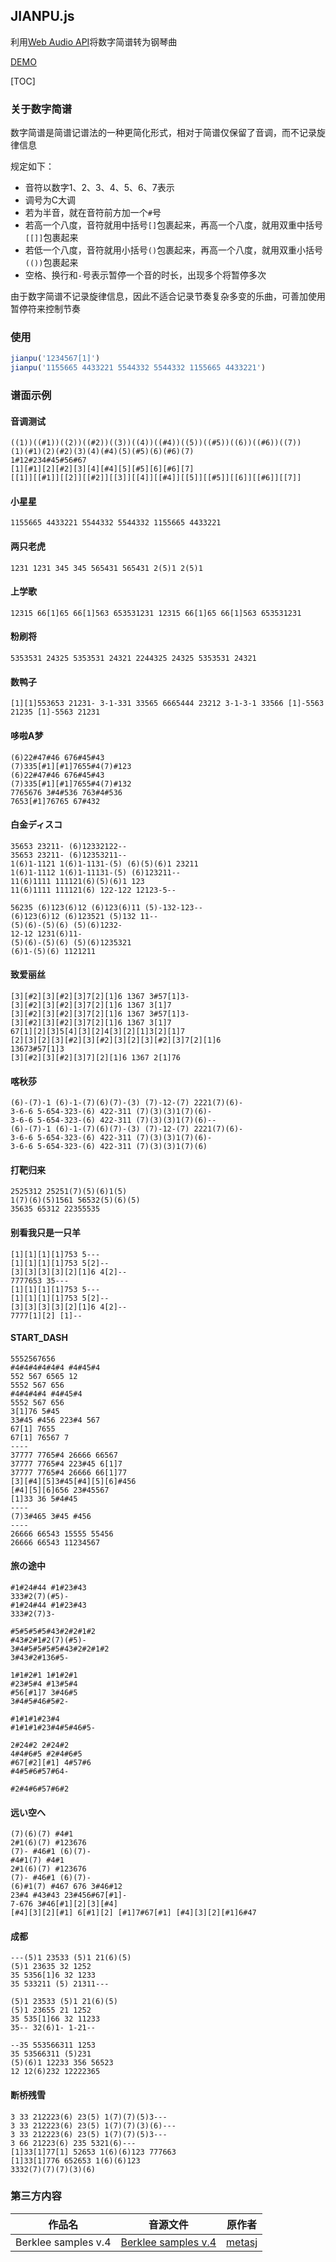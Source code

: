 ## JIANPU.js

利用[Web Audio API](https://developer.mozilla.org/zh-CN/docs/Web/API/Web_Audio_API)将数字简谱转为钢琴曲

[DEMO](http://journey-ad.github.io/jianpu/)

[TOC]

### 关于数字简谱

数字简谱是简谱记谱法的一种更简化形式，相对于简谱仅保留了音调，而不记录旋律信息

规定如下：

- 音符以数字1、2、3、4、5、6、7表示
- 调号为C大调
- 若为半音，就在音符前方加一个`#`号
- 若高一个八度，音符就用中括号`[]`包裹起来，再高一个八度，就用双重中括号`[[]]`包裹起来
- 若低一个八度，音符就用小括号`()`包裹起来，再高一个八度，就用双重小括号`(())`包裹起来
- 空格、换行和`-`号表示暂停一个音的时长，出现多个将暂停多次

由于数字简谱不记录旋律信息，因此不适合记录节奏复杂多变的乐曲，可善加使用暂停符来控制节奏

### 使用

```javascript
jianpu('1234567[1]')
jianpu('1155665 4433221 5544332 5544332 1155665 4433221')
```

### 谱面示例

#### 音调测试

```
((1))((#1))((2))((#2))((3))((4))((#4))((5))((#5))((6))((#6))((7))
(1)(#1)(2)(#2)(3)(4)(#4)(5)(#5)(6)(#6)(7)
1#12#234#45#56#67
[1][#1][2][#2][3][4][#4][5][#5][6][#6][7]
[[1]][[#1]][[2]][[#2]][[3]][[4]][[#4]][[5]][[#5]][[6]][[#6]][[7]]
```

#### 小星星

```
1155665 4433221 5544332 5544332 1155665 4433221
```

#### 两只老虎

```
1231 1231 345 345 565431 565431 2(5)1 2(5)1
```

#### 上学歌

```
12315 66[1]65 66[1]563 653531231 12315 66[1]65 66[1]563 653531231
```

#### 粉刷将

```
5353531 24325 5353531 24321 2244325 24325 5353531 24321
```

#### 数鸭子

```
[1][1]553653 21231- 3-1-331 33565 6665444 23212 3-1-3-1 33566 [1]-5563 21235 [1]-5563 21231
```

#### 哆啦A梦

```
(6)22#47#46 676#45#43
(7)335[#1][#1]7655#4(7)#123
(6)22#47#46 676#45#43
(7)335[#1][#1]7655#4(7)#132
7765676 3#4#536 763#4#536
7653[#1]76765 67#432
```

#### 白金ディスコ

```
35653 23211- (6)12332122--
35653 23211- (6)12353211--
1(6)1-1121 1(6)1-1131-(5) (6)(5)(6)1 23211
1(6)1-1112 1(6)1-11131-(5) (6)123211--
11(6)1111 111121(6)(5)(6)1 123
11(6)1111 111121(6) 122-122 12123-5--

56235 (6)123(6)12 (6)123(6)11 (5)-132-123--
(6)123(6)12 (6)123521 (5)132 11--
(5)(6)-(5)(6) (5)(6)1232-
12-12 1231(6)11-
(5)(6)-(5)(6) (5)(6)1235321
(6)1-(5)(6) 1121211
```

#### 致爱丽丝

```
[3][#2][3][#2][3]7[2][1]6 1367 3#57[1]3-
[3][#2][3][#2][3]7[2][1]6 1367 3[1]7
[3][#2][3][#2][3]7[2][1]6 1367 3#57[1]3-
[3][#2][3][#2][3]7[2][1]6 1367 3[1]7
67[1][2][3]5[4][3][2]4[3][2][1]3[2][1]7
[2][3][2][3][#2][3][#2][3][2][3][#2][3]7[2][1]6
13673#57[1]3
[3][#2][3][#2][3]7][2][1]6 1367 2[1]76
```

#### 喀秋莎

```
(6)-(7)-1 (6)-1-(7)(6)(7)-(3) (7)-12-(7) 2221(7)(6)-
3-6-6 5-654-323-(6) 422-311 (7)(3)(3)1(7)(6)-
3-6-6 5-654-323-(6) 422-311 (7)(3)(3)1(7)(6)--
(6)-(7)-1 (6)-1-(7)(6)(7)-(3) (7)-12-(7) 2221(7)(6)-
3-6-6 5-654-323-(6) 422-311 (7)(3)(3)1(7)(6)-
3-6-6 5-654-323-(6) 422-311 (7)(3)(3)1(7)(6)
```

#### 打靶归来

```
2525312 25251(7)(5)(6)1(5)
1(7)(6)(5)1561 56532(5)(6)(5)
35635 65312 22355535
```

#### 别看我只是一只羊

```
[1][1][1][1]753 5---
[1][1][1][1]753 5[2]--
[3][3][3][3][2][1]6 4[2]--
7777653 35---
[1][1][1][1]753 5---
[1][1][1][1]753 5[2]--
[3][3][3][3][2][1]6 4[2]--
7777[1][2] [1]--
```

#### START_DASH

```
5552567656
#4#4#4#4#4#4 #4#45#4
552 567 6565 12
5552 567 656
#4#4#4#4 #4#45#4
5552 567 656
3[1]76 5#45
33#45 #456 223#4 567
67[1] 7655
67[1] 76567 7
----
37777 7765#4 26666 66567
37777 7765#4 223#45 6[1]7
37777 7765#4 26666 66[1]77
[3][#4][5]3#45[#4][5][6]#456
[#4][5][6]656 23#45567
[1]33 36 5#4#45
----
(7)3#465 3#45 #456
----
26666 66543 15555 55456
26666 66543 11234567
```

#### 旅の途中

```
#1#24#44 #1#23#43
333#2(7)(#5)-
#1#24#44 #1#23#43
333#2(7)3-

#5#5#5#5#43#2#2#1#2
#43#2#1#2(7)(#5)-
3#4#5#5#5#5#43#2#2#1#2
3#43#2#136#5-

1#1#2#1 1#1#2#1
#23#5#4 #13#5#4
#56[#1]7 3#46#5
3#4#5#46#5#2-

#1#1#1#23#4
#1#1#1#23#4#5#46#5-

2#24#2 2#24#2
4#4#6#5 #2#4#6#5
#67[#2][#1] 4#57#6
#4#5#6#57#64-

#2#4#6#57#6#2
```

#### 远い空へ

```
(7)(6)(7) #4#1 
2#1(6)(7) #123676 
(7)- #46#1 (6)(7)-
#4#1(7) #4#1 
2#1(6)(7) #123676 
(7)- #46#1 (6)(7)-
(6)#1(7) #467 676 3#46#12 
23#4 #43#43 23#456#67[#1]-
7-676 3#46[#1][2][3][#4] 
[#4][3][2][#1] 6[#1][2] [#1]7#67[#1] [#4][3][2][#1]6#47
```

#### 成都

```
---(5)1 23533 (5)1 21(6)(5)
(5)1 23635 32 1252
35 5356[1]6 32 1233
35 533211 (5) 21311---

(5)1 23533 (5)1 21(6)(5)
(5)1 23655 21 1252
35 535[1]66 32 11233
35-- 32(6)1- 1-21--

--35 553566311 1253
35 53566311 (5)231
(5)(6)1 12233 356 56523
12 12(6)232 12222365
```

#### 断桥残雪

```
3 33 212223(6) 23(5) 1(7)(7)(5)3---
3 33 212223(6) 23(5) 1(7)(7)(3)(6)---
3 33 212223(6) 23(5) 1(7)(7)(5)3---
3 66 21223(6) 235 5321(6)---
[1]33[1]77[1] 52653 1(6)(6)123 777663
[1]33[1]776 652653 1(6)(6)123
3332(7)(7)(7)(3)(6)
```

### 第三方内容

| 作品名              | 音源文件                                                     | 原作者                                        |
| ------------------- | ------------------------------------------------------------ | --------------------------------------------- |
| Berklee samples v.4 | [Berklee samples v.4](https://archive.org/details/Berklee44v4) | [metasj](https://archive.org/details/@metasj) |
